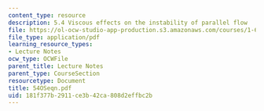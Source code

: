 ```yaml
---
content_type: resource
description: 5.4 Viscous effects on the instability of parallel flow
file: https://ol-ocw-studio-app-production.s3.amazonaws.com/courses/1-63-advanced-fluid-dynamics-of-the-environment-fall-2002/181f377b2911ce3b42ca808d2effbc2b_54OSeqn.pdf
file_type: application/pdf
learning_resource_types:
- Lecture Notes
ocw_type: OCWFile
parent_title: Lecture Notes
parent_type: CourseSection
resourcetype: Document
title: 54OSeqn.pdf
uid: 181f377b-2911-ce3b-42ca-808d2effbc2b
---
```

